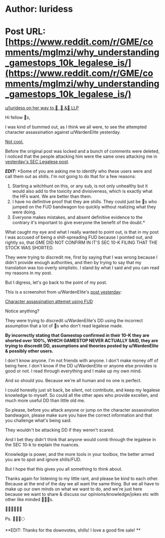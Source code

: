 # Author: luridess
# Post URL: [https://www.reddit.com/r/GME/comments/mglmzi/why_understanding_gamestops_10k_legalese_is/](https://www.reddit.com/r/GME/comments/mglmzi/why_understanding_gamestops_10k_legalese_is/)


[u/luridess on her way to 🦍, 🦍 &🍌 LLP](https://iili.io/qelHCu.jpg)

Hi fellow 🦍s,

I was kind of bummed out, as I think we all were, to see the attempted character assassination against u/WardenElite yesterday.

[Not cool. ](https://redd.it/mg82iw)

Before the original post was locked and a bunch of comments were deleted, I noticed that the people attacking him were the same ones attacking me in [yesterday's SEC Legalese post](https://redd.it/mfrvgq).

***EDIT:*** *Some of you are asking me to identify who these users were and call them out as shills. I'm not going to do that for a few reasons:

1. Starting a witchhunt on this, or any sub, is not only unhealthy but it would also add to the toxicity and divisiveness, which is exactly what the HFs want. We are better than them. 
2. I have no definitive proof that they are shills. They could just be 🦍s who jumped on the FUD bandwagon too quickly without realizing what they were doing.
3. Everyone makes mistakes, and absent definitive evidence to the contrary it's important to give everyone the benefit of the doubt.*

What caught my eye and what I really wanted to point out, is that in my post I was accused of being a shill-spreading FUD because I pointed out, and rightly so, that GME DID NOT CONFIRM IN IT'S SEC 10-K FILING THAT THE STOCK WAS SHORTED.

They were trying to discredit me, first by saying that I was wrong because I didn't provide enough authorities, and then by trying to say that my translation was too overly simplistic. I stand by what I said and you can read my reasons in my post.

But I digress, let's go back to the point of my post.

This is a screenshot from u/WardenElite's [post yesterday](https://redd.it/mg10gp):

[Character assassination attempt using FUD](https://iili.io/qelmSR.jpg)

Notice anything?

They were trying to discredit u/WardenElite's DD using the incorrect assumption that a lot of 🦍s who don't read legalese made.

**By incorrectly stating that Gamestop confirmed in their 10-K they are shorted over 100%, WHICH GAMESTOP NEVER ACTUALLY SAID, they are trying to discredit DD, assumptions and theories posted by u/WardenElite & possibly other users.** 

I don't know anyone. I'm not friends with anyone. I don't make money off of being here. I don't know if the DD u/WardenElite or anyone else provides is good or not. I read through everything and I make up my own mind.

And so should you. Because we're all human and no one is perfect.

I could honestly just sit back, be silent, not contribute, and keep my legalese knowledge to myself. So could all the other apes who provide excellen, and much more useful DD than little old me.

So please, before you attack anyone or jump on the character assassination bandwagon, please make sure you have the correct information and that you challenge what's being said.

They wouldn't be attacking DD if they weren't scared.

And I bet they didn't think that anyone would comb through the legalese in the SEC 10-k to explain the nuances.

Knowledge is power, and the more tools in your toolbox, the better armed you are to spot and ignore shills/FUD.

But I hope that this gives you all something to think about.

Thanks again for listening to my little rant, and please be kind to each other. Because at the end of the day we all want the same thing. But we all have to make up our own minds on what we want to do, and we're just here because we want to share & discuss our opinions/knowledge/jokes etc with other like minded 🦍🦍🦍s.

🙏🙏🙏🙏🙏🙏


Ps. 💎💅🚀🌕


**EDIT: Thanks for the downvotes, shills! I love a good fire sale! **